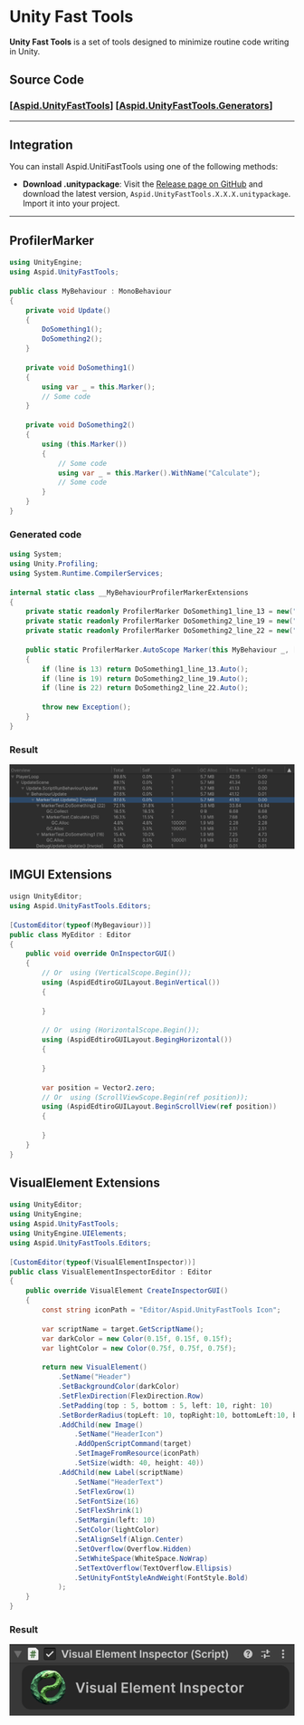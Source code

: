 # Unity Fast Tools
**Unity Fast Tools** is a set of tools designed to minimize routine code writing in Unity.
## Source Code
### [[Aspid.UnityFastTools](https://github.com/VPDPersonal/Aspid.UnityFastTools)] [[Aspid.UnityFastTools.Generators](https://github.com/VPDPersonal/Aspid.UnityFastTools.Generators)]

---

## Integration
You can install Aspid.UnitiFastTools using one of the following methods:
* **Download .unitypackage**: Visit the [Release page on GitHub](https://github.com/VPDPersonal/Aspid.UnityFastTools/releases) and download the latest version, `Aspid.UnityFastTools.X.X.X.unitypackage`. Import it into your project.

---

## ProfilerMarker
``` csharp
using UnityEngine;
using Aspid.UnityFastTools;

public class MyBehaviour : MonoBehaviour
{
    private void Update()
    {
        DoSomething1();
        DoSomething2();
    }

    private void DoSomething1()
    {
        using var _ = this.Marker();
        // Some code
    }

    private void DoSomething2()
    {
        using (this.Marker())
        {
            // Some code
            using var _ = this.Marker().WithName("Calculate");
            // Some code
        }    
    }
}
```
### Generated code
``` csharp
using System;
using Unity.Profiling;
using System.Runtime.CompilerServices;

internal static class __MyBehaviourProfilerMarkerExtensions
{
    private static readonly ProfilerMarker DoSomething1_line_13 = new("MyBehaviour.DoSomething1 (13)");
    private static readonly ProfilerMarker DoSomething2_line_19 = new("MyBehaviour.DoSomething2 (19)");
    private static readonly ProfilerMarker DoSomething2_line_22 = new("MyBehaviour.Calculate (22)");
 
    public static ProfilerMarker.AutoScope Marker(this MyBehaviour _, [CallerLineNumberAttribute] int line = -1)
    {
        if (line is 13) return DoSomething1_line_13.Auto();
        if (line is 19) return DoSomething2_line_19.Auto();
        if (line is 22) return DoSomething2_line_22.Auto();
        
        throw new Exception();
    }
}
```

### Result

![Aspid.UnityFastTools.ProfilerMarkers.png](Aspid.UnityFastTools/Assets/Plugins/Aspid/UnityFastTools/Documentation/Images/Aspid.UnityFastTools.ProfilerMarkers.png)

## IMGUI Extensions
``` csharp
usign UnityEditor;
using Aspid.UnityFastTools.Editors;

[CustomEditor(typeof(MyBegaviour))]
public class MyEditor : Editor
{
    public void override OnInspectorGUI()
    {   
        // Or  using (VerticalScope.Begin());
        using (AspidEdtiroGUILayout.BeginVertical())
        {
            
        }
        
        // Or  using (HorizontalScope.Begin());
        using (AspidEdtiroGUILayout.BegingHorizontal())
        {   
        
        }
        
        var position = Vector2.zero;
        // Or  using (ScrollViewScope.Begin(ref position));
        using (AspidEdtiroGUILayout.BeginScrollView(ref position))
        {   
        
        }
    }
}
```

## VisualElement Extensions
``` csharp
using UnityEditor;
using UnityEngine;
using Aspid.UnityFastTools;
using UnityEngine.UIElements;
using Aspid.UnityFastTools.Editors;

[CustomEditor(typeof(VisualElementInspector))]
public class VisualElementInspectorEditor : Editor
{
    public override VisualElement CreateInspectorGUI()
    {
        const string iconPath = "Editor/Aspid.UnityFastTools Icon";
        
        var scriptName = target.GetScriptName();
        var darkColor = new Color(0.15f, 0.15f, 0.15f);
        var lightColor = new Color(0.75f, 0.75f, 0.75f);
        
        return new VisualElement()
            .SetName("Header")
            .SetBackgroundColor(darkColor)
            .SetFlexDirection(FlexDirection.Row)
            .SetPadding(top : 5, bottom : 5, left: 10, right: 10)
            .SetBorderRadius(topLeft: 10, topRight:10, bottomLeft:10, bottomRight:10)
            .AddChild(new Image()
                .SetName("HeaderIcon")
                .AddOpenScriptCommand(target)
                .SetImageFromResource(iconPath)
                .SetSize(width: 40, height: 40))
            .AddChild(new Label(scriptName)
                .SetName("HeaderText")
                .SetFlexGrow(1)
                .SetFontSize(16)
                .SetFlexShrink(1)
                .SetMargin(left: 10)
                .SetColor(lightColor)
                .SetAlignSelf(Align.Center)
                .SetOverflow(Overflow.Hidden)
                .SetWhiteSpace(WhiteSpace.NoWrap)
                .SetTextOverflow(TextOverflow.Ellipsis)
                .SetUnityFontStyleAndWeight(FontStyle.Bold)
            );
    }
}
```

### Result

![Aspid.UnityFastTools.VisualElement.png](Aspid.UnityFastTools/Assets/Plugins/Aspid/UnityFastTools/Documentation/Images/Aspid.UnityFastTools.VisualElement.png)

